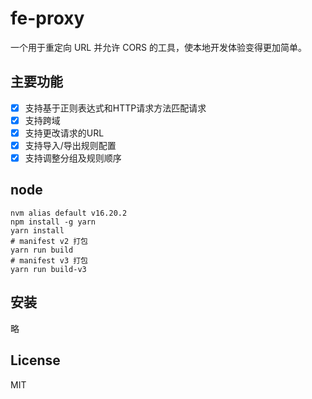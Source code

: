 # fe-proxy

一个用于重定向 URL 并允许 CORS 的工具，使本地开发体验变得更加简单。

## 主要功能

- [x] 支持基于正则表达式和HTTP请求方法匹配请求
- [x] 支持跨域
- [x] 支持更改请求的URL
- [x] 支持导入/导出规则配置
- [x] 支持调整分组及规则顺序

## node

```shell
nvm alias default v16.20.2
npm install -g yarn
yarn install
# manifest v2 打包
yarn run build
# manifest v3 打包
yarn run build-v3
```

## 安装

略

## License

MIT
